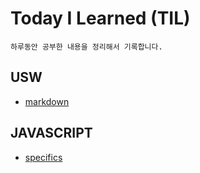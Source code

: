 # Today I Learned (TIL)
    하루동안 공부한 내용을 정리해서 기록합니다.

## USW
  * [markdown](./usw/markdown.md)

## JAVASCRIPT
  * [specifics](JAVASCRIPT/Modern%20Javascript%20Depp%20Drive/README.MD)
